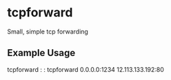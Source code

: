# tcpforward
Small, simple tcp forwarding

## Example Usage
tcpforward <local host interface>:<listening port> <remote host>:<remote port>
tcpforward 0.0.0.0:1234 12.113.133.192:80
